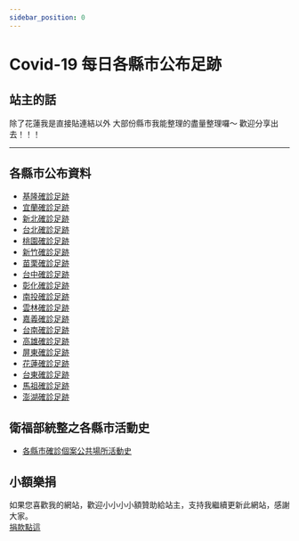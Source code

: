 ```yaml
---
sidebar_position: 0
---
```

# Covid-19 每日各縣市公布足跡

## 站主的話
除了花蓮我是直接貼連結以外 
大部份縣市我能整理的盡量整理囉～
歡迎分享出去！！！
___
## 各縣市公布資料
* [基隆確診足跡](c001keelung/keelung.md)
* [宜蘭確診足跡](c004yilan/yilan.md)
* [新北確診足跡](c002newtaipei/newtaipei.md)
* [台北確診足跡](c003taipei/taipei.md)
* [桃園確診足跡](c005taoyuan/taoyuan.md)
* [新竹確診足跡](c006hsinchu/hsinchu.md)
* [苗栗確診足跡](c007miaoli/miaoli.md)
* [台中確診足跡](c008taichung/taichung.md)
* [彰化確診足跡](c009changhua/changhua.md)
* [南投確診足跡](c010nantou/nantou.md)
* [雲林確診足跡](c011yunlin/yunlin.md)
* [嘉義確診足跡](c012chiayi/chiayi.md)
* [台南確診足跡](c013tainan/tainan.md)
* [高雄確診足跡](c014kaohsiung/kaohsiung.md)
* [屏東確診足跡](c015pingtung/pingtung.md)
* [花蓮確診足跡](c016hualian/hualian.md)
* [台東確診足跡](c017taitung/taitung.md)
* [馬祖確診足跡](c018mazu/mazu.md)
* [澎湖確診足跡](c019ponghu/ponghu.md)


## 衛福部統整之各縣市活動史
* [各縣市確診個案公共場所活動史](https://ppt.cc/f6yCDx)

## 小額樂捐
如果您喜歡我的網站，歡迎小小小小額贊助給站主，支持我繼續更新此網站，感謝大家。  
[捐款點這](https://richart.tw/TSDIB_RichartWeb/RC04/RC040300?token=EDFbf56XqAk%3D)